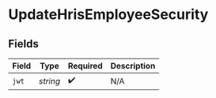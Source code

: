 # UpdateHrisEmployeeSecurity


## Fields

| Field              | Type               | Required           | Description        |
| ------------------ | ------------------ | ------------------ | ------------------ |
| `jwt`              | *string*           | :heavy_check_mark: | N/A                |